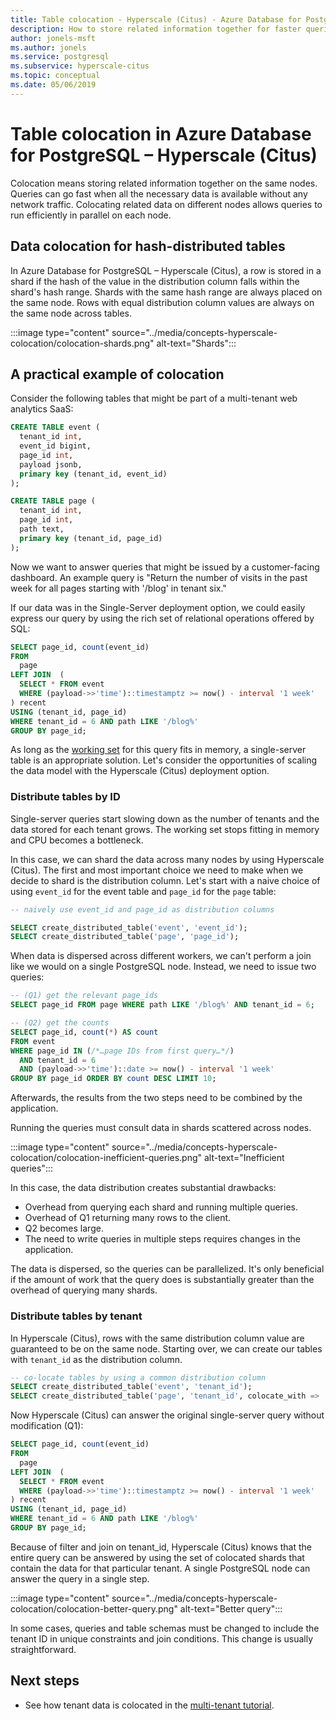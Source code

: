 ```yaml
---
title: Table colocation - Hyperscale (Citus) - Azure Database for PostgreSQL
description: How to store related information together for faster queries
author: jonels-msft
ms.author: jonels
ms.service: postgresql
ms.subservice: hyperscale-citus
ms.topic: conceptual
ms.date: 05/06/2019
---
```


# Table colocation in Azure Database for PostgreSQL – Hyperscale (Citus)

Colocation means storing related information together on the same nodes. Queries can go fast when all the necessary data is available without any network traffic. Colocating related data on different nodes allows queries to run efficiently in parallel on each node.

## Data colocation for hash-distributed tables

In Azure Database for PostgreSQL – Hyperscale (Citus), a row is stored in a shard if the hash of the value in the distribution column falls within the shard's hash range. Shards with the same hash range are always placed on the same node. Rows with equal distribution column values are always on the same node across tables.

:::image type="content" source="../media/concepts-hyperscale-colocation/colocation-shards.png" alt-text="Shards":::

## A practical example of colocation

Consider the following tables that might be part of a multi-tenant web
analytics SaaS:

```sql
CREATE TABLE event (
  tenant_id int,
  event_id bigint,
  page_id int,
  payload jsonb,
  primary key (tenant_id, event_id)
);

CREATE TABLE page (
  tenant_id int,
  page_id int,
  path text,
  primary key (tenant_id, page_id)
);
```

Now we want to answer queries that might be issued by a customer-facing
dashboard. An example query is "Return the number of visits in the past week for
all pages starting with '/blog' in tenant six."

If our data was in the Single-Server deployment option, we could easily express
our query by using the rich set of relational operations offered by SQL:

```sql
SELECT page_id, count(event_id)
FROM
  page
LEFT JOIN  (
  SELECT * FROM event
  WHERE (payload->>'time')::timestamptz >= now() - interval '1 week'
) recent
USING (tenant_id, page_id)
WHERE tenant_id = 6 AND path LIKE '/blog%'
GROUP BY page_id;
```

As long as the [working set](https://en.wikipedia.org/wiki/Working_set) for this query fits in memory, a single-server table is an appropriate solution. Let's consider the opportunities of scaling the data model with the Hyperscale (Citus) deployment option.

### Distribute tables by ID

Single-server queries start slowing down as the number of tenants and the data stored for each tenant grows. The working set stops fitting in memory and CPU becomes a bottleneck.

In this case, we can shard the data across many nodes by using Hyperscale (Citus). The
first and most important choice we need to make when we decide to shard is the
distribution column. Let's start with a naive choice of using `event_id` for
the event table and `page_id` for the `page` table:

```sql
-- naively use event_id and page_id as distribution columns

SELECT create_distributed_table('event', 'event_id');
SELECT create_distributed_table('page', 'page_id');
```

When data is dispersed across different workers, we can't perform a join like we would on a single PostgreSQL node. Instead, we need to issue two queries:

```sql
-- (Q1) get the relevant page_ids
SELECT page_id FROM page WHERE path LIKE '/blog%' AND tenant_id = 6;

-- (Q2) get the counts
SELECT page_id, count(*) AS count
FROM event
WHERE page_id IN (/*…page IDs from first query…*/)
  AND tenant_id = 6
  AND (payload->>'time')::date >= now() - interval '1 week'
GROUP BY page_id ORDER BY count DESC LIMIT 10;
```

Afterwards, the results from the two steps need to be combined by the
application.

Running the queries must consult data in shards scattered across nodes.

:::image type="content" source="../media/concepts-hyperscale-colocation/colocation-inefficient-queries.png" alt-text="Inefficient queries":::

In this case, the data distribution creates substantial drawbacks:

-   Overhead from querying each shard and running multiple queries.
-   Overhead of Q1 returning many rows to the client.
-   Q2 becomes large.
-   The need to write queries in multiple steps requires changes in the application.

The data is dispersed, so the queries can be parallelized. It's
only beneficial if the amount of work that the query does is substantially
greater than the overhead of querying many shards.

### Distribute tables by tenant

In Hyperscale (Citus), rows with the same distribution column value are guaranteed to
be on the same node. Starting over, we can create our tables with `tenant_id`
as the distribution column.

```sql
-- co-locate tables by using a common distribution column
SELECT create_distributed_table('event', 'tenant_id');
SELECT create_distributed_table('page', 'tenant_id', colocate_with => 'event');
```

Now Hyperscale (Citus) can answer the original single-server query without modification (Q1):

```sql
SELECT page_id, count(event_id)
FROM
  page
LEFT JOIN  (
  SELECT * FROM event
  WHERE (payload->>'time')::timestamptz >= now() - interval '1 week'
) recent
USING (tenant_id, page_id)
WHERE tenant_id = 6 AND path LIKE '/blog%'
GROUP BY page_id;
```

Because of filter and join on tenant_id, Hyperscale (Citus) knows that the entire
query can be answered by using the set of colocated shards that contain the data
for that particular tenant. A single PostgreSQL node can answer the query in
a single step.

:::image type="content" source="../media/concepts-hyperscale-colocation/colocation-better-query.png" alt-text="Better query":::

In some cases, queries and table schemas must be changed to include the tenant ID in unique constraints and join conditions. This change is usually straightforward.

## Next steps

- See how tenant data is colocated in the [multi-tenant tutorial](tutorial-design-database-multi-tenant.md).
